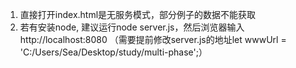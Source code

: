 1. 直接打开index.html是无服务模式，部分例子的数据不能获取
2. 若有安装node, 建议运行node server.js，然后浏览器输入http://localhost:8080
（需要提前修改server.js的地址let wwwUrl = 'C:/Users/Sea/Desktop/study/multi-phase';）